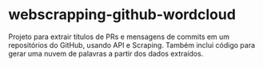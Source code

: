 # webscrapping-github-wordcloud

Projeto para extrair títulos de PRs e mensagens de commits em um repositórios do GitHub, usando API e Scraping. Também inclui código para gerar uma nuvem de palavras a partir dos dados extraídos.
